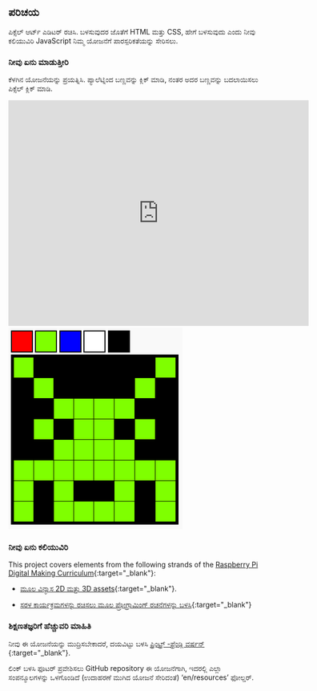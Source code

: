 ## ಪರಿಚಯ

ಪಿಕ್ಸೆಲ್ ಆರ್ಟ್ ಎಡಿಟರ್ ರಚಿಸಿ. ಬಳಸುವುದರ ಜೊತೆಗೆ HTML ಮತ್ತು CSS, ಹೇಗೆ ಬಳಸುವುದು ಎಂದು ನೀವು ಕಲಿಯುವಿರಿ JavaScript ನಿಮ್ಮ ಯೋಜನೆಗೆ ಪಾರಸ್ಪರಿಕತೆಯನ್ನು ಸೇರಿಸಲು.

### ನೀವು ಏನು ಮಾಡುತ್ತೀರಿ

ಕೆಳಗಿನ ಯೋಜನೆಯನ್ನು ಪ್ರಯತ್ನಿಸಿ. ಪ್ಯಾಲೆಟ್ನಿಂದ ಬಣ್ಣವನ್ನು ಕ್ಲಿಕ್ ಮಾಡಿ, ನಂತರ ಅದರ ಬಣ್ಣವನ್ನು ಬದಲಾಯಿಸಲು ಪಿಕ್ಸೆಲ್ ಕ್ಲಿಕ್ ಮಾಡಿ.

<div class="trinket">
  <iframe src="https://trinket.io/embed/html/0e102a306b?outputOnly=true&start=result" width="600" height="450" frameborder="0" marginwidth="0" marginheight="0" allowfullscreen>
  </iframe>
  <img src="images/pixel-art-final.png">
</div>

### ನೀವು ಏನು ಕಲಿಯುವಿರಿ

This project covers elements from the following strands of the [Raspberry Pi Digital Making Curriculum](https://rpf.io/curriculum){:target="_blank"}:

+ [ಮೂಲ ವಿನ್ಯಾಸ 2D ಮತ್ತು 3D assets](https://www.raspberrypi.org/curriculum/design/creator){:target="_blank"}.

+ [ಸರಳ ಕಾರ್ಯಕ್ರಮಗಳನ್ನು ರಚಿಸಲು ಮೂಲ ಪ್ರೋಗ್ರಾಮಿಂಗ್ ರಚನೆಗಳನ್ನು ಬಳಸಿ](https://www.raspberrypi.org/curriculum/programming/creator){:target="_blank"}

### ಶಿಕ್ಷಣತಜ್ಞರಿಗೆ ಹೆಚ್ಚುವರಿ ಮಾಹಿತಿ

ನೀವು ಈ ಯೋಜನೆಯನ್ನು ಮುದ್ರಿಸಬೇಕಾದರೆ, ದಯವಿಟ್ಟು ಬಳಸಿ [ ಪ್ರಿಂಟ್ರ್ -ಫ್ರೆಂಡ್ಲಿ ವರ್ಷನ್ ](https://projects.raspberrypi.org/en/projects/pixel-art/print){:target="_blank"}.

ಲಿಂಕ್ ಬಳಸಿ ಫೂಟರ್ ಪ್ರವೇಶಿಸಲು GitHub repository ಈ ಯೋಜನೆಗಾಗಿ, ಇದರಲ್ಲಿ ಎಲ್ಲಾ ಸಂಪನ್ಮೂಲಗಳನ್ನು ಒಳಗೊಂಡಿದೆ (ಉದಾಹರಣೆ ಮುಗಿದ ಯೋಜನೆ ಸೇರಿದಂತೆ) ‘en/resources’ ಫೋಲ್ಡರ್.